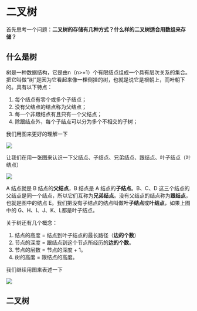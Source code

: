 # 二叉树

首先思考一个问题：**二叉树的存储有几种方式？什么样的二叉树适合用数组来存储？**

## 什么是树

树是一种数据结构，它是由n（n>=1）个有限结点组成一个具有层次关系的集合。把它叫做“树”是因为它看起来像一棵倒挂的树，也就是说它是根朝上，而叶朝下的。具有以下特点：

1. 每个结点有零个或多个子结点；
2. 没有父结点的结点称为父结点；
3. 每一个非跟结点有且只有一个父结点；
4. 除跟结点外，每个子结点可以分为多个不相交的子树；

我们用图来更好的理解一下

![](https://static001.geekbang.org/resource/image/b7/29/b7043bf29a253bb36221eaec62b2e129.jpg)

让我们在用一张图来认识一下父结点、子结点、兄弟结点、跟结点、叶子结点（叶结点）

![](https://static001.geekbang.org/resource/image/22/ae/220043e683ea33b9912425ef759556ae.jpg)

A 结点就是 B 结点的**父结点**，B 结点是 A 结点的**子结点**。B、C、D 这三个结点的父结点是同一个结点，所以它们互称为**兄弟结点**。没有父结点的结点称为**跟结点**，也就是图中的结点 E。我们把没有子结点的结点叫做**叶子结点**或**叶结点**，如果上图中的 G、H、I、J、K、L都是叶子结点。

关于树还有几个概念：

1. 结点的高度 = 结点到叶子结点的最长路径（**边的个数**）
2. 节点的深度 = 跟结点到这个节点所经历的**边的个数**。
3. 节点的层数 = 节点的深度 + 1。
4. 树的高度 = 跟结点的高度。

我们继续用图来表述一下

![](https://static001.geekbang.org/resource/image/50/b4/50f89510ad1f7570791dd12f4e9adeb4.jpg)



## 二叉树



